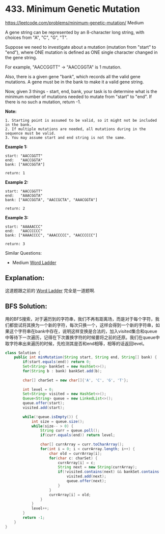 # 433. Minimum Genetic Mutation
<https://leetcode.com/problems/minimum-genetic-mutation/>
Medium

A gene string can be represented by an 8-character long string, with choices from "A", "C", "G", "T".

Suppose we need to investigate about a mutation (mutation from "start" to "end"), where ONE mutation is defined as ONE single character changed in the gene string.

For example, "AACCGGTT" -> "AACCGGTA" is 1 mutation.

Also, there is a given gene "bank", which records all the valid gene mutations. A gene must be in the bank to make it a valid gene string.

Now, given 3 things - start, end, bank, your task is to determine what is the minimum number of mutations needed to mutate from "start" to "end". If there is no such a mutation, return -1.

**Note:**

    1. Starting point is assumed to be valid, so it might not be included in the bank.
    2. If multiple mutations are needed, all mutations during in the sequence must be valid.
    3. You may assume start and end string is not the same.
 

**Example 1:**

    start: "AACCGGTT"
    end:   "AACCGGTA"
    bank: ["AACCGGTA"]

    return: 1
 

**Example 2:**

    start: "AACCGGTT"
    end:   "AAACGGTA"
    bank: ["AACCGGTA", "AACCGCTA", "AAACGGTA"]

    return: 2
 

**Example 3:**

    start: "AAAAACCC"
    end:   "AACCCCCC"
    bank: ["AAAACCCC", "AAACCCCC", "AACCCCCC"]

    return: 3

Similar Questions: 
* Medium [Word Ladder](https://leetcode.com/problems/word-ladder/)


## Explanation: 
这道题跟之前的 [Word Ladder](https://leetcode.com/problems/word-ladder/) 完全是一道题啊.

## BFS Solution: 
用的BFS搜索，对于遍历到的字符串，我们不再有距离场，而是对于每个字符，我们都尝试将其换为一个新的字符，每次只换一个，这样会得到一个新的字符串，如果这个字符串在bank中存在，说明这样变换是合法的，加入visited集合和queue中等待下一次遍历，记得在下次置换字符的时候要将之前的还原。我们在queue中取字符串出来遍历的时候，先检测其是否和end相等，相等的话返回level。

```java
class Solution {
    public int minMutation(String start, String end, String[] bank) {
        if(start.equals(end)) return 0;
        Set<String> bankSet = new HashSet<>();
        for(String b : bank) bankSet.add(b);
        
        char[] charSet = new char[]{'A', 'C', 'G', 'T'};
        
        int level = 0;
        Set<String> visited = new HashSet<>();
        Queue<String> queue = new LinkedList<>();
        queue.offer(start);
        visited.add(start);
        
        while(!queue.isEmpty()) {
            int size = queue.size();
            while(size-- > 0) {
                String curr = queue.poll();
                if(curr.equals(end)) return level;
                
                char[] currArray = curr.toCharArray();
                for(int i = 0; i < currArray.length; i++) {
                    char old = currArray[i];
                    for(char c: charSet) {
                        currArray[i] = c;
                        String next = new String(currArray);
                        if(!visited.contains(next) && bankSet.contains(next)) {
                            visited.add(next);
                            queue.offer(next);
                        }
                    }
                    currArray[i] = old;
                }
            }
            level++;
        }
        return -1;
    }
}
```